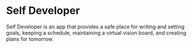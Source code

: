 # Self Developer

Self Developer is an app that provides a safe place for writing and setting goals, keeping a schedule, maintaining a virtual vision board, and creating plans for tomorrow.
